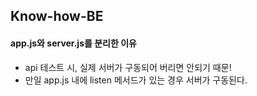 ## Know-how-BE

#### app.js와 server.js를 분리한 이유

-   api 테스트 시, 실제 서버가 구동되어 버리면 안되기 때문!
-   만일 app.js 내에 listen 메서드가 있는 경우 서버가 구동된다.


